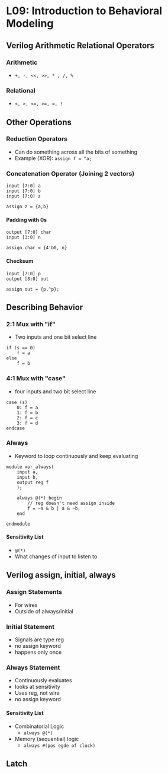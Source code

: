 # L09: Introduction to Behavioral Modeling

## Verilog Arithmetic Relational Operators
### Arithmetic
* `+, -, <<, >>, * , /, %`

### Relational
* `<, >, <=, >=, =, !`

## Other Operations
### Reduction Operators
* Can do something across all the bits of something
* Example (XOR): `assign f = ^a;`

### Concatenation Operator (Joining 2 vectors)
```
input [7:0] a
input [7:0] b
input [7:0] z

assign z = {a,b}
```

#### Padding with 0s
```
output [7:0] char
input [3:0] n

assign char = {4'b0, n}
```

#### Checksum
```
input [7:0] p
output [8:0] out

assign out = {p,^p};
```

## Describing Behavior
### 2:1 Mux with "if"
* Two inputs and one bit select line

```
if (s == 0)
	f = a
else
	f = b
```

### 4:1 Mux with "case"
* four inputs and two bit select line

```
case (s)
	0: f = a
	1: f = b
	2: f = c
	3: f = d
endcase
```

### Always
* Keyword to loop continuously and keep evaluating

```
module xor_always(
	input a,
	input b,
	output reg f
	);
	
	always @(*) begin
		// reg doesn't need assign inside
		f = ~a & b | a & ~b;	
	end

endmodule
```

#### Sensitivity List
* `@(*)`
* What changes of input to listen to

## Verilog assign, initial, always
### Assign Statements
* For wires
* Outside of always/initial

### Initial Statement
* Signals are type reg
* no assign keyword
* happens only once

### Always Statement
* Continuously evaluates
* looks at sensitivity
* Uses reg, not wire
* no assign keyword

#### Sensitivity List 
* Combinatorial Logic
	* `always @(*)`
* Memory (sequential) logic
	* `always #(pos egde of clock)` 


## Latch